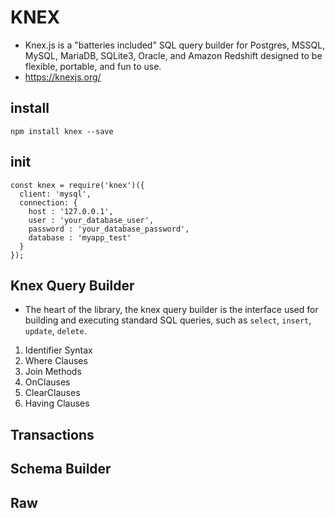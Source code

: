 # KNEX
- Knex.js is a "batteries included" SQL query builder for Postgres, MSSQL, MySQL, MariaDB, SQLite3, Oracle, and Amazon Redshift designed to be flexible, portable, and fun to use.
- https://knexjs.org/

## install

```
npm install knex --save
```

## init

```
const knex = require('knex')({
  client: 'mysql',
  connection: {
    host : '127.0.0.1',
    user : 'your_database_user',
    password : 'your_database_password',
    database : 'myapp_test'
  }
});
```

## Knex Query Builder

- The heart of the library, the knex query builder is the interface used for building and executing standard SQL queries, such as `select`, `insert`, `update`, `delete`.

1. Identifier Syntax
2. Where Clauses
3. Join Methods
4. OnClauses
5. ClearClauses
6. Having Clauses


## Transactions

## Schema Builder

## Raw


